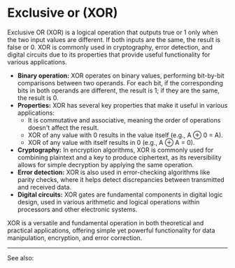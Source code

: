 
# Exclusive or (XOR)

Exclusive OR (XOR) is a logical operation that outputs true or 1 only when the two input values are different. If both inputs are the same, the result is false or 0. XOR is commonly used in cryptography, error detection, and digital circuits due to its properties that provide useful functionality for various applications.

- **Binary operation:** XOR operates on binary values, performing bit-by-bit comparisons between two operands. For each bit, if the corresponding bits in both operands are different, the result is 1; if they are the same, the result is 0.
- **Properties:** XOR has several key properties that make it useful in various applications:
    - It is commutative and associative, meaning the order of operations doesn't affect the result.
    - XOR of any value with 0 results in the value itself (e.g., A ⊕ 0 = A).
    - XOR of any value with itself results in 0 (e.g., A ⊕ A = 0).
- **Cryptography:** In encryption algorithms, XOR is commonly used for combining plaintext and a key to produce ciphertext, as its reversibility allows for simple decryption by applying the same operation.
- **Error detection:** XOR is also used in error-checking algorithms like parity checks, where it helps detect discrepancies between transmitted and received data.
- **Digital circuits:** XOR gates are fundamental components in digital logic design, used in various arithmetic and logical operations within processors and other electronic systems.

XOR is a versatile and fundamental operation in both theoretical and practical applications, offering simple yet powerful functionality for data manipulation, encryption, and error correction.

---

See also: